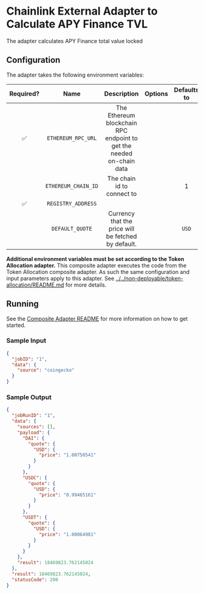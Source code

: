 # Chainlink External Adapter to Calculate APY Finance TVL

The adapter calculates APY Finance total value locked

## Configuration

The adapter takes the following environment variables:

| Required? |        Name         |                             Description                              | Options | Defaults to |
| :-------: | :-----------------: | :------------------------------------------------------------------: | :-----: | :---------: |
|    ✅     | `ETHEREUM_RPC_URL`  | The Ethereum blockchain RPC endpoint to get the needed on-chain data |         |             |
|           | `ETHEREUM_CHAIN_ID` |                      The chain id to connect to                      |         |      1      |
|    ✅     | `REGISTRY_ADDRESS`  |                                                                      |         |             |
|           |   `DEFAULT_QUOTE`   |         Currency that the price will be fetched by default.          |         |    `USD`    |

**Additional environment variables must be set according to the Token Allocation adapter.**
This composite adapter executes the code from the Token Allocation composite adapter. As such the same configuration and input parameters apply to this adapter. See [../../non-deployable/token-allocation/README.md](../../non-deployable/token-allocation/README.md) for more details.

## Running

See the [Composite Adapter README](../README.md) for more information on how to get started.

### Sample Input

```json
{
  "jobID": "1",
  "data": {
    "source": "coingecko"
  }
}
```

### Sample Output

```json
{
  "jobRunID": "1",
  "data": {
    "sources": [],
    "payload": {
      "DAI": {
        "quote": {
          "USD": {
            "price": "1.00750541"
          }
        }
      },
      "USDC": {
        "quote": {
          "USD": {
            "price": "0.99465161"
          }
        }
      },
      "USDT": {
        "quote": {
          "USD": {
            "price": "1.00064981"
          }
        }
      }
    },
    "result": 18469823.762145024
  },
  "result": 18469823.762145024,
  "statusCode": 200
}
```
